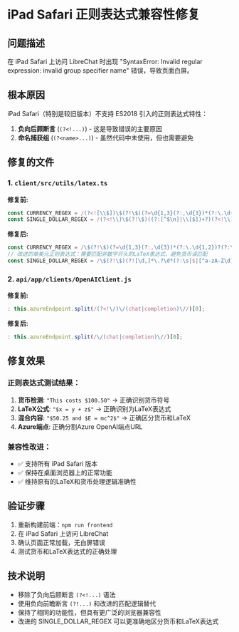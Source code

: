 # iPad Safari 正则表达式兼容性修复

## 问题描述
在 iPad Safari 上访问 LibreChat 时出现 "SyntaxError: Invalid regular expression: invalid group specifier name" 错误，导致页面白屏。

## 根本原因
iPad Safari（特别是较旧版本）不支持 ES2018 引入的正则表达式特性：
1. **负向后顾断言** (`(?<!...)`) - 这是导致错误的主要原因
2. **命名捕获组** (`(?<name>...)`) - 虽然代码中未使用，但也需要避免

## 修复的文件

### 1. `client/src/utils/latex.ts`
**修复前:**
```typescript
const CURRENCY_REGEX = /(?<![\\$])\$(?!\$)(?=\d{1,3}(?:,\d{3})*(?:\.\d{1,2})?(?:\s|$|[^a-zA-Z\d]))/g;
const SINGLE_DOLLAR_REGEX = /(?<!\\)\$(?!\$)((?:[^$\n]|\\[$])+?)(?<!\\)\$(?!\$)/g;
```

**修复后:**
```typescript
const CURRENCY_REGEX = /\$(?!\$)(?=\d{1,3}(?:,\d{3})*(?:\.\d{1,2})?(?:\s|$|[^a-zA-Z\d]))/g;
// 改进的单美元正则表达式：需要匹配非数字开头的LaTeX表达式，避免货币误匹配
const SINGLE_DOLLAR_REGEX = /\$(?!\$)(?![\d,]*\.?\d*(?:\s|$|[^a-zA-Z\d]))((?:[^$\n]|\\$)+?)\$(?!\$)/g;
```

### 2. `api/app/clients/OpenAIClient.js`
**修复前:**
```javascript
: this.azureEndpoint.split(/(?<!\/)\/(chat|completion)\//)[0];
```

**修复后:**
```javascript
: this.azureEndpoint.split(/\/(chat|completion)\//)[0];
```

## 修复效果

### 正则表达式测试结果：
1. **货币检测**: `"This costs $100.50"` → 正确识别货币符号
2. **LaTeX公式**: `"$x = y + z$"` → 正确识别为LaTeX表达式
3. **混合内容**: `"$50.25 and $E = mc^2$"` → 正确区分货币和LaTeX
4. **Azure端点**: 正确分割Azure OpenAI端点URL

### 兼容性改进：
- ✅ 支持所有 iPad Safari 版本
- ✅ 保持在桌面浏览器上的正常功能
- ✅ 维持原有的LaTeX和货币处理逻辑准确性

## 验证步骤
1. 重新构建前端：`npm run frontend`
2. 在 iPad Safari 上访问 LibreChat
3. 确认页面正常加载，无白屏错误
4. 测试货币和LaTeX表达式的正确处理

## 技术说明
- 移除了负向后顾断言 `(?<!...)` 语法
- 使用负向前瞻断言 `(?!...)` 和改进的匹配逻辑替代
- 保持了相同的功能性，但具有更广泛的浏览器兼容性
- 改进的 SINGLE_DOLLAR_REGEX 可以更准确地区分货币和LaTeX表达式
